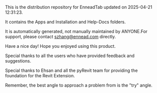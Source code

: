 This is the distribution repository for EnneadTab updated on 2025-04-21 12:31:23.

It contains the Apps and Installation and Help-Docs folders.

It is automatically generated, not manually maintained by ANYONE.For support, please contact szhang@ennead.com directly.

Have a nice day! Hope you enjoyed using this product.

Special thanks to all the users who have provided feedback and suggestions.

Special thanks to Ehsan and all the pyRevit team for providing the foundation for the Revit Extension.






Remember, the best angle to approach a problem from is the "try" angle.